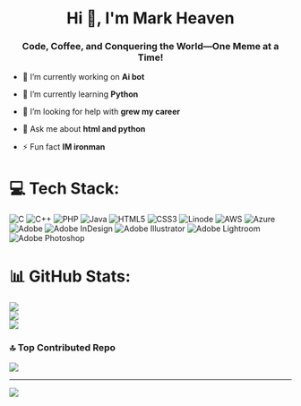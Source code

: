 <h1 align="center">Hi 👋, I'm Mark Heaven</h1>
<h3 align="center">Code, Coffee, and Conquering the World—One Meme at a Time!</h3>

- 🔭 I’m currently working on **Ai bot**

- 🌱 I’m currently learning **Python**

- 🤝 I’m looking for help with **grew my career**

- 💬 Ask me about **html and python**

- ⚡ Fun fact **IM ironman**



# 💻 Tech Stack:
![C](https://img.shields.io/badge/c-%2300599C.svg?style=for-the-badge&logo=c&logoColor=white) ![C++](https://img.shields.io/badge/c++-%2300599C.svg?style=for-the-badge&logo=c%2B%2B&logoColor=white) ![PHP](https://img.shields.io/badge/php-%23777BB4.svg?style=for-the-badge&logo=php&logoColor=white) ![Java](https://img.shields.io/badge/java-%23ED8B00.svg?style=for-the-badge&logo=openjdk&logoColor=white) ![HTML5](https://img.shields.io/badge/html5-%23E34F26.svg?style=for-the-badge&logo=html5&logoColor=white) ![CSS3](https://img.shields.io/badge/css3-%231572B6.svg?style=for-the-badge&logo=css3&logoColor=white) ![Linode](https://img.shields.io/badge/linode-00A95C?style=for-the-badge&logo=linode&logoColor=white) ![AWS](https://img.shields.io/badge/AWS-%23FF9900.svg?style=for-the-badge&logo=amazon-aws&logoColor=white) ![Azure](https://img.shields.io/badge/azure-%230072C6.svg?style=for-the-badge&logo=microsoftazure&logoColor=white) ![Adobe](https://img.shields.io/badge/adobe-%23FF0000.svg?style=for-the-badge&logo=adobe&logoColor=white) ![Adobe InDesign](https://img.shields.io/badge/Adobe%20InDesign-49021F?style=for-the-badge&logo=adobeindesign&logoColor=FF3366) ![Adobe Illustrator](https://img.shields.io/badge/adobe%20illustrator-%23FF9A00.svg?style=for-the-badge&logo=adobe%20illustrator&logoColor=white) ![Adobe Lightroom](https://img.shields.io/badge/Adobe%20Lightroom-31A8FF.svg?style=for-the-badge&logo=Adobe%20Lightroom&logoColor=white) ![Adobe Photoshop](https://img.shields.io/badge/adobe%20photoshop-%2331A8FF.svg?style=for-the-badge&logo=adobe%20photoshop&logoColor=white)
# 📊 GitHub Stats:
![](https://github-readme-stats.vercel.app/api?username=heaveyyy&theme=dark&hide_border=false&include_all_commits=true&count_private=true)<br/>
![](https://github-readme-streak-stats.herokuapp.com/?user=heaveyyy&theme=dark&hide_border=false)<br/>
![](https://github-readme-stats.vercel.app/api/top-langs/?username=heaveyyy&theme=dark&hide_border=false&include_all_commits=true&count_private=true&layout=compact)

### 🔝 Top Contributed Repo
![](https://github-contributor-stats.vercel.app/api?username=heaveyyy&limit=5&theme=dark&combine_all_yearly_contributions=true)

---
[![](https://visitcount.itsvg.in/api?id=heaveyyy&icon=0&color=0)](https://visitcount.itsvg.in)

<!-- Proudly created with GPRM ( https://gprm.itsvg.in ) -->
